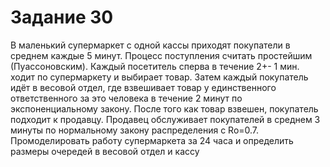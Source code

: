 # Задание 30
В маленький супермаркет с одной кассы приходят покупатели в среднем каждые 5 минут. Процесс поступления считать простейшим (Пуассоновским). Каждый посетитель сперва в течение 2+- 1 мин. ходит по супермаркету и выбирает товар. Затем каждый покупатель идёт в весовой отдел, где взвешивает товар у единственного ответственного за это человека в течение 2 минут по экспоненциальному закону. После того как товар взвешен, покупатель подходит к продавцу. Продавец обслуживает покупателей в среднем 3 минуты по нормальному закону распределения с Ro=0.7. Промоделировать работу супермаркета за 24 часа и определить размеры очередей в весовой отдел и кассу